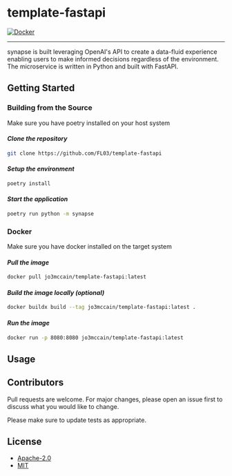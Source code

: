 # template-fastapi

[![Docker](https://github.com/FL03/template-fastapi/actions/workflows/docker.yml/badge.svg)](https://github.com/FL03/template-fastapi/actions/workflows/docker.yml)

***

synapse is built leveraging OpenAI's API to create a data-fluid experience enabling users to make informed decisions regardless of the environment. The microservice is written in Python and built with FastAPI.

## Getting Started

### Building from the Source

Make sure you have poetry installed on your host system

#### *Clone the repository*

```bash
git clone https://github.com/FL03/template-fastapi
```

#### *Setup the environment*

```bash
poetry install
```

#### *Start the application*

```bash
poetry run python -m synapse
```

### Docker

Make sure you have docker installed on the target system

#### *Pull the image*

```bash
docker pull jo3mccain/template-fastapi:latest
```

#### *Build the image locally (optional)*

```bash
docker buildx build --tag jo3mccain/template-fastapi:latest .
```

#### *Run the image*

```bash
docker run -p 8080:8080 jo3mccain/template-fastapi:latest
```

## Usage

## Contributors

Pull requests are welcome. For major changes, please open an issue first to discuss what you would like to change.

Please make sure to update tests as appropriate.

## License

- [Apache-2.0](https://choosealicense.com/licenses/apache-2.0/)
- [MIT](https://choosealicense.com/licenses/mit/)
